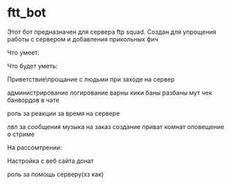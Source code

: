 # ftt_bot
Этот бот предназначен для сервера ftp squad. Создан для упрощения работы с сервером и добавления прикольных фич

Что умеет:


Что будет уметь:

Приветствие\прощание с людьми при заходе на сервер

администрирование
    логирование
    варны
    кики
    баны
    разбаны
    мут
    чек банвордов в чате

роль 
    за реакции
    за время на сервере

лвл за сообщения
музыка на заказ
создание приват комнат
оповещение о стриме

На рассомтрении:

Настройка с веб сайта
донат

роль
    за помощь серверу(хз как)